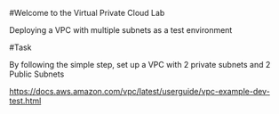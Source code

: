 #Welcome to the Virtual Private Cloud Lab


Deploying a VPC with multiple subnets as a test environment

#Task

By following the simple step, set up a VPC with 2 private subnets and 2 Public Subnets

https://docs.aws.amazon.com/vpc/latest/userguide/vpc-example-dev-test.html

